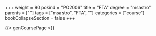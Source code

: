 +++
weight = 90
pokind = "PO2006"
title = "FTA"
degree = "msastro"
parents = [""]
tags = ["msastro", "FTA", ""]
categories = ["course"]
bookCollapseSection = false
+++

{{< genCoursePage >}}
